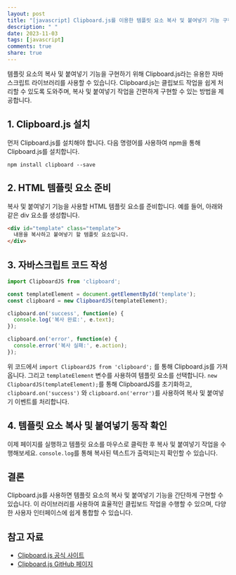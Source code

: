 ```yaml
---
layout: post
title: "[javascript] Clipboard.js를 이용한 템플릿 요소 복사 및 붙여넣기 기능 구현 방법"
description: " "
date: 2023-11-03
tags: [javascript]
comments: true
share: true
---
```


템플릿 요소의 복사 및 붙여넣기 기능을 구현하기 위해 Clipboard.js라는 유용한 자바스크립트 라이브러리를 사용할 수 있습니다. Clipboard.js는 클립보드 작업을 쉽게 처리할 수 있도록 도와주며, 복사 및 붙여넣기 작업을 간편하게 구현할 수 있는 방법을 제공합니다.

## 1. Clipboard.js 설치

먼저 Clipboard.js를 설치해야 합니다. 다음 명령어를 사용하여 npm을 통해 Clipboard.js를 설치합니다.

```
npm install clipboard --save
```

## 2. HTML 템플릿 요소 준비

복사 및 붙여넣기 기능을 사용할 HTML 템플릿 요소를 준비합니다. 예를 들어, 아래와 같은 div 요소를 생성합니다.

```html
<div id="template" class="template">
  내용을 복사하고 붙여넣기 할 템플릿 요소입니다.
</div>
```

## 3. 자바스크립트 코드 작성

```javascript
import ClipboardJS from 'clipboard';

const templateElement = document.getElementById('template');
const clipboard = new ClipboardJS(templateElement);

clipboard.on('success', function(e) {
  console.log('복사 완료:', e.text);
});

clipboard.on('error', function(e) {
  console.error('복사 실패:', e.action);
});
```

위 코드에서 `import ClipboardJS from 'clipboard';` 를 통해 Clipboard.js를 가져옵니다. 그리고 `templateElement` 변수를 사용하여 템플릿 요소를 선택합니다. `new ClipboardJS(templateElement);`를 통해 ClipboardJS를 초기화하고, `clipboard.on('success')` 와 `clipboard.on('error')`를 사용하여 복사 및 붙여넣기 이벤트를 처리합니다.

## 4. 템플릿 요소 복사 및 붙여넣기 동작 확인

이제 페이지를 실행하고 템플릿 요소를 마우스로 클릭한 후 복사 및 붙여넣기 작업을 수행해보세요. `console.log`를 통해 복사된 텍스트가 출력되는지 확인할 수 있습니다.

## 결론

Clipboard.js를 사용하면 템플릿 요소의 복사 및 붙여넣기 기능을 간단하게 구현할 수 있습니다. 이 라이브러리를 사용하여 효율적인 클립보드 작업을 수행할 수 있으며, 다양한 사용자 인터페이스에 쉽게 통합할 수 있습니다.

## 참고 자료

- [Clipboard.js 공식 사이트](https://clipboardjs.com/)
- [Clipboard.js GitHub 페이지](https://github.com/zenorocha/clipboard.js/)